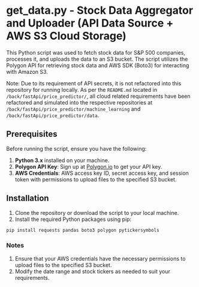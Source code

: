 # get_data.py - Stock Data Aggregator and Uploader (API Data Source + AWS S3 Cloud Storage)

This Python script was used to fetch stock data for S&P 500 companies, processes it, and uploads the data to an S3 bucket. 
The script utilizes the Polygon API for retrieving stock data and AWS SDK (Boto3) for interacting with Amazon S3.

Note: Due to its requirement of API secrets, it is not refactored into this repository for running locally. As per the
`README.md` located in `/back/fastApi/price_predictor/`, all cloud related requirements have been refactored and simulated
into the respective repositories at `/back/fastApi/price_predictor/machine_learning` and `/back/fastApi/price_predictor/data`.

## Prerequisites

Before running the script, ensure you have the following:

1. **Python 3.x** installed on your machine.
2. **Polygon API Key**: Sign up at [Polygon.io](https://polygon.io/) to get your API key.
3. **AWS Credentials**: AWS access key ID, secret access key, and session token with permissions to upload files to the specified S3 bucket.

## Installation

1. Clone the repository or download the script to your local machine.
2. Install the required Python packages using pip:

```sh
pip install requests pandas boto3 polygon pytickersymbols
```
### Notes
1. Ensure that your AWS credentials have the necessary permissions to upload files to the specified S3 bucket.
2. Modify the date range and stock tickers as needed to suit your requirements.
